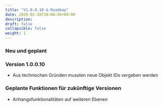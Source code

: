 ```yaml
---
title: "V1.0.0.10 & Roadmap"
date: 2020-02-28T10:08:56+09:00
description: 
draft: false
collapsible: false
weight: 1
---
```

### Neu und geplant

### Version 1.0.0.10
- Aus technischen Gründen mussten neue Objekt IDs vergeben werden

### Geplante Funktionen für zukünftige Versionen
- Anhangsfunktionalitäten auf weiteren Ebenen
